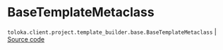 # BaseTemplateMetaclass
`toloka.client.project.template_builder.base.BaseTemplateMetaclass` | [Source code](https://github.com/Toloka/toloka-kit/blob/v1.1.4/src/client/project/template_builder/base.py#L112)

